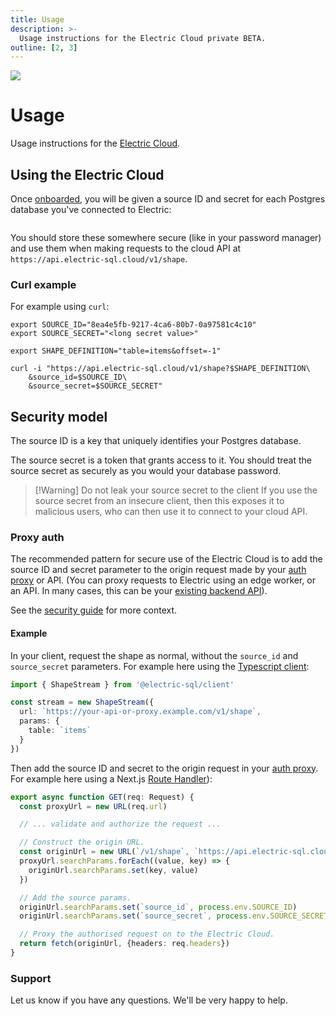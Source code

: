 ```yaml
---
title: Usage
description: >-
  Usage instructions for the Electric Cloud private BETA.
outline: [2, 3]
---
```


<script setup>
import AccessCredsPNG from '/static/img/docs/cloud/access-creds.png?url'
</script>

<img src="/img/icons/ddn.svg" class="product-icon" />

# Usage

Usage instructions for the [Electric Cloud](../cloud).

## Using the Electric Cloud

Once [onboarded](./onboarding), you will be given a source ID and secret for each Postgres database you've connected to Electric:

<figure>
  <img :src="AccessCredsPNG" />
</figure>

You should store these somewhere secure (like in your password manager) and use them when making requests to the cloud API at `https://api.electric-sql.cloud/v1/shape`.

### Curl example

For example using `curl`:

```shell
export SOURCE_ID="8ea4e5fb-9217-4ca6-80b7-0a97581c4c10"
export SOURCE_SECRET="<long secret value>"

export SHAPE_DEFINITION="table=items&offset=-1"

curl -i "https://api.electric-sql.cloud/v1/shape?$SHAPE_DEFINITION\
    &source_id=$SOURCE_ID\
    &source_secret=$SOURCE_SECRET"
```

## Security model

The source ID is a key that uniquely identifies your Postgres database.

The source secret is a token that grants access to it. You should treat the source secret as securely as you would your database password.

> [!Warning] Do not leak your source secret to the client
> If you use the source secret from an insecure client, then this exposes it to malicious users, who can then use it to connect to your cloud API.

### Proxy auth

The recommended pattern for secure use of the Electric Cloud is to add the source ID and secret parameter to the origin request made by your [auth proxy](/docs/guides/auth) or API. (You can proxy requests to Electric using an edge worker, or an API. In many cases, this can be your [existing backend API](/blog/2024/11/21/local-first-with-your-existing-api#using-your-existing-api)).

See the [security guide](/docs/guides/security) for more context.

#### Example

In your client, request the shape as normal, without the `source_id` and `source_secret` parameters. For example here using the [Typescript client](/docs/api/clients/typescript):

```ts
import { ShapeStream } from '@electric-sql/client'

const stream = new ShapeStream({
  url: `https://your-api-or-proxy.example.com/v1/shape`,
  params: {
    table: `items`
  }
})
```

Then add the source ID and secret to the origin request in your [auth proxy](/docs/guides/auth). For example here using a Next.js [Route Handler](https://nextjs.org/docs/app/building-your-application/routing/route-handlers)):

```ts
export async function GET(req: Request) {
  const proxyUrl = new URL(req.url)

  // ... validate and authorize the request ...

  // Construct the origin URL.
  const originUrl = new URL(`/v1/shape`, `https://api.electric-sql.cloud`)
  proxyUrl.searchParams.forEach((value, key) => {
    originUrl.searchParams.set(key, value)
  })

  // Add the source params.
  originUrl.searchParams.set(`source_id`, process.env.SOURCE_ID)
  originUrl.searchParams.set(`source_secret`, process.env.SOURCE_SECRET)

  // Proxy the authorised request on to the Electric Cloud.
  return fetch(originUrl, {headers: req.headers})
}
```

### Support

Let us know if you have any questions. We'll be very happy to help.
